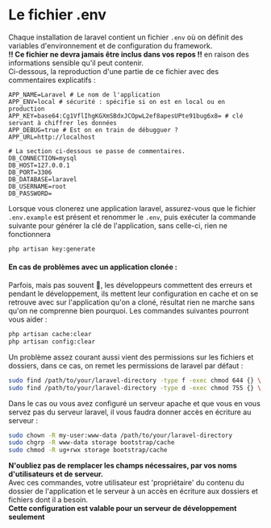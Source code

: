 # Le fichier .env

Chaque installation de laravel contient un fichier `.env` où on définit des variables d'environnement et de configuration du framework.  
**!! Ce fichier ne devra jamais être inclus dans vos repos !!** en raison des informations sensible qu'il peut contenir.  
Ci-dessous, la reproduction d'une partie de ce fichier avec des commentaires explicatifs :
```
APP_NAME=Laravel # Le nom de l'application
APP_ENV=local # sécurité : spécifie si on est en local ou en production
APP_KEY=base64:Cg1VflIhgKGXmSBdxJCOpwL2ef8apesUPte91bug6x8= # clé servant à chiffrer les données
APP_DEBUG=true # Est on en train de débugguer ?
APP_URL=http://localhost

# La section ci-dessous se passe de commentaires.
DB_CONNECTION=mysql
DB_HOST=127.0.0.1
DB_PORT=3306
DB_DATABASE=laravel
DB_USERNAME=root
DB_PASSWORD=
```
Lorsque vous clonerez une application laravel, assurez-vous que le fichier `.env.example` est présent et renommer le `.env`, puis exécuter la commande suivante pour générer la clé de l'application, sans celle-ci, rien ne fonctionnera
```bash
php artisan key:generate
```

#### En cas de problèmes avec un application clonée :
Parfois, mais pas souvent 🤷, les développeurs commettent des erreurs et pendant le développement, ils mettent leur configuration en cache et on se retrouve avec sur l'application qu'on a cloné, résultat rien ne marche sans qu'on ne comprenne bien pourquoi.
Les commandes suivantes pourront vous aider :
```bash
php artisan cache:clear
php artisan config:clear
```
Un problème assez courant aussi vient des permissions sur les fichiers et dossiers, dans ce cas, on remet les permissions de laravel par défaut :
```bash
sudo find /path/to/your/laravel-directory -type f -exec chmod 644 {} \; # permissions des fichiers
sudo find /path/to/your/laravel-directory -type d -exec chmod 755 {} \; # permissions des dossiers
```
Dans le cas ou vous avez configuré un serveur apache et que vous en vous servez pas du serveur laravel, il vous faudra donner accès en écriture au serveur :
```bash
sudo chown -R my-user:www-data /path/to/your/laravel-directory
sudo chgrp -R www-data storage bootstrap/cache
sudo chmod -R ug+rwx storage bootstrap/cache
```
__N'oubliez pas de remplacer les champs nécessaires, par vos noms d'utilisateurs et de serveur.__  
Avec ces commandes, votre utilisateur est 'propriétaire' du contenu du dossier de l'application et le serveur à un accès en écriture aux dossiers et fichiers dont il a besoin.  
**Cette configuration est valable pour un serveur de développement seulement**
